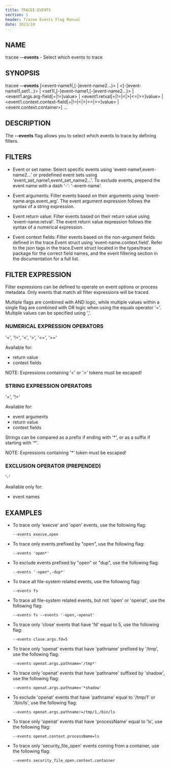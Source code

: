 ```yaml
---
title: TRACEE-EVENTS
section: 1
header: Tracee Events Flag Manual
date: 2023/10
...
```


## NAME

tracee **\-\-events** - Select which events to trace

## SYNOPSIS

tracee **\-\-events** [<event-name1(,[-]event-name2...)\> | <[-]event-name1(,set1...)\> | <set1(,[-]event-name1,[-]event-name2...)\> | <event1.args.arg-field[=|!=]value\> | <event1.retval[=|!=|<|\>|<=|\>=]value\> | <event1.context.context-field[=|!=|<|\>|<=|\>=]value\> | <event.context.container\>] ...

## DESCRIPTION

The **\-\-events** flag allows you to select which events to trace by defining filters.

## FILTERS

- Event or set name: Select specific events using 'event-name1,event-name2...' or predefined event sets using 'event_set_name1,event_set_name2...'. To exclude events, prepend the event name with a dash '-': '-event-name'.

- Event arguments: Filter events based on their arguments using 'event-name.args.event_arg'. The event argument expression follows the syntax of a string expression.

- Event return value: Filter events based on their return value using 'event-name.retval'. The event return value expression follows the syntax of a numerical expression.

- Event context fields: Filter events based on the non-argument fields defined in the trace.Event struct using 'event-name.context.field'. Refer to the json tags in the trace.Event struct located in the types/trace package for the correct field names, and the event filtering section in the documentation for a full list.

## FILTER EXPRESSION

Filter expressions can be defined to operate on event options or process metadata. Only events that match all filter expressions will be traced.

Multiple flags are combined with AND logic, while multiple values within a single flag are combined with OR logic when using the equals operator '='. Multiple values can be specified using ','.

### NUMERICAL EXPRESSION OPERATORS

'=', '!=', '<', '\>', '<=', '\>='

Available for:

- return value
- context fields

NOTE: Expressions containing '<' or '\>' tokens must be escaped!

### STRING EXPRESSION OPERATORS

'=', '!='

Available for:

- event arguments
- return value
- context fields

Strings can be compared as a prefix if ending with '\*', or as a suffix if starting with '\*'.

NOTE: Expressions containing '\*' token must be escaped!

### EXCLUSION OPERATOR (PREPENDED)

'-'

Available only for:

- event names

## EXAMPLES

- To trace only 'execve' and 'open' events, use the following flag:

  ```console
  --events execve,open
  ```

- To trace only events prefixed by "open", use the following flag:

  ```console
  --events 'open*'
  ```

- To exclude events prefixed by "open" or "dup", use the following flag:

  ```console
  --events '-open*,-dup*'
  ```

- To trace all file-system related events, use the following flag:

  ```console
  --events fs
  ```

- To trace all file-system related events, but not 'open' or 'openat', use the following flag:

  ```console
  --events fs --events '-open,-openat'
  ```

- To trace only 'close' events that have 'fd' equal to 5, use the following flag:

  ```console
  --events close.args.fd=5
  ```

- To trace only 'openat' events that have 'pathname' prefixed by '/tmp', use the following flag:

  ```console
  --events openat.args.pathname='/tmp*'
  ```

- To trace only 'openat' events that have 'pathname' suffixed by 'shadow', use the following flag:

  ```console
  --events openat.args.pathname='*shadow'
  ```

- To exclude 'openat' events that have 'pathname' equal to '/tmp/1' or '/bin/ls', use the following flag:

  ```console
  --events openat.args.pathname!=/tmp/1,/bin/ls
  ```

- To trace only 'openat' events that have 'processName' equal to 'ls', use the following flag:

  ```console
  --events openat.context.processName=ls
  ```

- To trace only 'security_file_open' events coming from a container, use the following flag:

  ```console
  --events security_file_open.context.container
  ```
